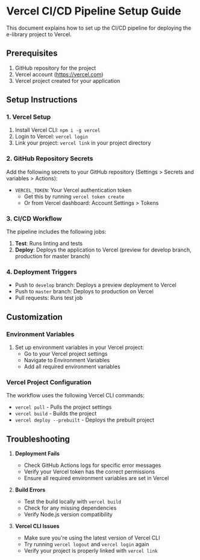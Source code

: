 # Vercel CI/CD Pipeline Setup Guide

This document explains how to set up the CI/CD pipeline for deploying the e-library project to Vercel.

## Prerequisites

1. GitHub repository for the project
2. Vercel account (https://vercel.com)
3. Vercel project created for your application

## Setup Instructions

### 1. Vercel Setup

1. Install Vercel CLI: `npm i -g vercel`
2. Login to Vercel: `vercel login`
3. Link your project: `vercel link` in your project directory

### 2. GitHub Repository Secrets

Add the following secrets to your GitHub repository (Settings > Secrets and variables > Actions):

- `VERCEL_TOKEN`: Your Vercel authentication token
  - Get this by running `vercel token create`
  - Or from Vercel dashboard: Account Settings > Tokens

### 3. CI/CD Workflow

The pipeline includes the following jobs:

1. **Test**: Runs linting and tests
2. **Deploy**: Deploys the application to Vercel (preview for develop branch, production for master branch)

### 4. Deployment Triggers

- Push to `develop` branch: Deploys a preview deployment to Vercel
- Push to `master` branch: Deploys to production on Vercel
- Pull requests: Runs test job

## Customization

### Environment Variables

1. Set up environment variables in your Vercel project:
   - Go to your Vercel project settings
   - Navigate to Environment Variables
   - Add all required environment variables

### Vercel Project Configuration

The workflow uses the following Vercel CLI commands:

- `vercel pull` - Pulls the project settings
- `vercel build` - Builds the project
- `vercel deploy --prebuilt` - Deploys the prebuilt project

## Troubleshooting

1. **Deployment Fails**
   - Check GitHub Actions logs for specific error messages
   - Verify your Vercel token has the correct permissions
   - Ensure all required environment variables are set in Vercel

2. **Build Errors**
   - Test the build locally with `vercel build`
   - Check for any missing dependencies
   - Verify Node.js version compatibility

3. **Vercel CLI Issues**
   - Make sure you're using the latest version of Vercel CLI
   - Try running `vercel logout` and `vercel login` again
   - Verify your project is properly linked with `vercel link`

